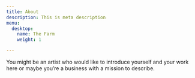 ```yaml
---
title: About
description: This is meta description
menu:
  desktop:
    name: The Farm
    weight: 1

---
```

You might be an artist who would like to introduce yourself and your work here or maybe you&rsquo;re a business with a mission to describe.